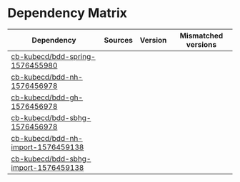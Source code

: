# Dependency Matrix

Dependency | Sources | Version | Mismatched versions
---------- | ------- | ------- | -------------------
[cb-kubecd/bdd-spring-1576455980](https://github.com/cb-kubecd/bdd-spring-1576455980.git) |  | []() | 
[cb-kubecd/bdd-nh-1576456978](https://github.com/cb-kubecd/bdd-nh-1576456978.git) |  | []() | 
[cb-kubecd/bdd-gh-1576456978](https://github.com/cb-kubecd/bdd-gh-1576456978.git) |  | []() | 
[cb-kubecd/bdd-sbhg-1576456978](https://github.com/cb-kubecd/bdd-sbhg-1576456978.git) |  | []() | 
[cb-kubecd/bdd-nh-import-1576459138](https://github.com/cb-kubecd/bdd-nh-import-1576459138.git) |  | []() | 
[cb-kubecd/bdd-sbhg-import-1576459138](https://github.com/cb-kubecd/bdd-sbhg-import-1576459138.git) |  | []() | 
